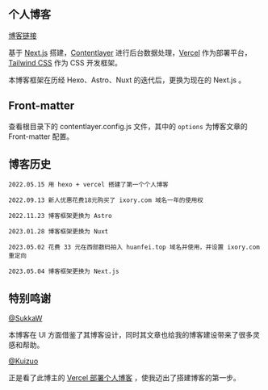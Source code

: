 ## 个人博客

[博客链接](https://blog.huanfei.top)

基于 [Next.js](https://nextjs.org/) 搭建，[Contentlayer](https://www.contentlayer.dev/) 进行后台数据处理，[Vercel](https://vercel.com/) 作为部署平台，[Tailwind CSS](https://www.tailwindcss.cn/) 作为 CSS 开发框架。

本博客框架在历经 Hexo、Astro、Nuxt 的迭代后，更换为现在的 Next.js 。

## Front-matter

查看根目录下的 contentlayer.config.js 文件，其中的 `options` 为博客文章的 Front-matter 配置。

## 博客历史

```
2022.05.15 用 hexo + vercel 搭建了第一个个人博客

2022.09.13 新人优惠花费18元购买了 ixory.com 域名一年的使用权

2022.11.23 博客框架更换为 Astro

2023.01.28 博客框架更换为 Nuxt

2023.05.02 花费 33 元在西部数码拍入 huanfei.top 域名并使用，并设置 ixory.com 重定向

2023.05.04 博客框架更换为 Next.js
```

## 特别鸣谢

[@SukkaW](https://github.com/SukkaW)

本博客在 UI 方面借鉴了其博客设计，同时其文章也给我的博客建设带来了很多灵感和帮助。

[@Kuizuo](https://github.com/kuizuo)

正是看了此博主的 [Vercel 部署个人博客](https://kuizuo.cn/vercel-deploy-blog) ，使我迈出了搭建博客的第一步。
